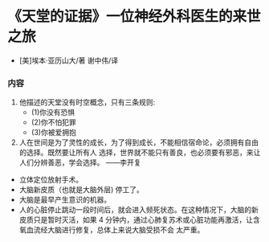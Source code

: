 # 《天堂的证据》一位神经外科医生的来世之旅
- [美]埃本·亚历山大/著  谢中伟/译

### 内容

1. 他描述的天堂没有时空概念，只有三条规则:
    + (1)你没有恐惧
    + (2)你不怕犯罪
    + (3)你被爱拥抱
1. 人在世间是为了灵性的成长，为了得到成长，不能相信宿命论，必须拥有自由的选择。既然要让所有人
   选择，世界就不能只有善良，也必须要有邪恶，来让人们分辨善恶，学会选择。 ——李开复
   
   
- 立体定位放射手术。
- 大脑新皮质（也就是大脑外层) 停工了。
- 大脑是最早产生意识的机器。
- 人的心脏停止跳动一段时间后，就会进入频死状态。在这种情况下，大脑的新皮质只是暂时灭活，如果 
  4 分钟内，通过心肺复苏术或心脏功能再激活，让含氧血流经大脑进行修复，总体上来说大脑受损不会
  太严重。